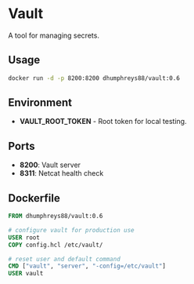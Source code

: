 # Vault

A tool for managing secrets.

## Usage

```bash
docker run -d -p 8200:8200 dhumphreys88/vault:0.6
```

## Environment

- __VAULT_ROOT_TOKEN__ - Root token for local testing.

## Ports

- __8200__: Vault server
- __8311__: Netcat health check

## Dockerfile

```dockerfile
FROM dhumphreys88/vault:0.6

# configure vault for production use
USER root
COPY config.hcl /etc/vault/

# reset user and default command
CMD ["vault", "server", "-config=/etc/vault"]
USER vault
```
